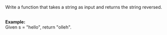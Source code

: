 Write a function that takes a string as input and returns the string reversed.<br/><br/>

__Example:__<br/>
Given s = "hello", return "olleh".
